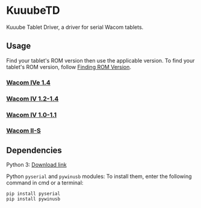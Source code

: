 # KuuubeTD

Kuuube Tablet Driver, a driver for serial Wacom tablets.

## Usage

Find your tablet's ROM version then use the applicable version. To find your tablet's ROM version, follow [Finding ROM Version](./finding_rom_version.md).

### [Wacom IVe 1.4](./wacom_ive_1_4.md)

### [Wacom IV 1.2-1.4](./wacom_iv_1_2_to_1_4.md)

### [Wacom IV 1.0-1.1](./wacom_iv_1_0_to_1_1.md)

### [Wacom II-S](./wacom_ii_s.md)

## Dependencies

Python 3: [Download link](https://www.python.org/downloads/)

Python `pyserial` and `pywinusb` modules: To install them, enter the following command in cmd or a terminal:

```
pip install pyserial
pip install pywinusb
```
